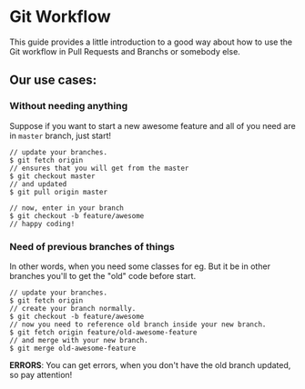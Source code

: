 # Git Workflow

This guide provides a little introduction to a good way about how to use the Git workflow in Pull Requests and Branchs or somebody else.

## Our use cases:

### Without needing anything

Suppose if you want to start a new awesome feature and all of you need are in `master` branch, just start!

```console
// update your branches.
$ git fetch origin
// ensures that you will get from the master
$ git checkout master
// and updated
$ git pull origin master 

// now, enter in your branch
$ git checkout -b feature/awesome
// happy coding!
```

### Need of previous branches of things 

In other words, when you need some classes for eg. But it be in other branches you'll to get the "old" code before start.

```console
// update your branches.
$ git fetch origin
// create your branch normally.
$ git checkout -b feature/awesome
// now you need to reference old branch inside your new branch.
$ git fetch origin feature/old-awesome-feature
// and merge with your new branch.
$ git merge old-awesome-feature
```

**ERRORS**: You can get errors, when you don't have the old branch updated, so pay attention!
